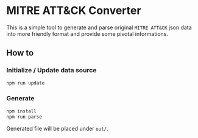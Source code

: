 # MITRE ATT&CK Converter

This is a simple tool to generate and parse original `MITRE ATT&CK` json data into more friendly format and provide some pivotal informations.

## How to

### Initialize / Update data source

```sh
npm run update
```

### Generate

```sh
npm install
npm run parse
```

Generated file will be placed under `out/`.
